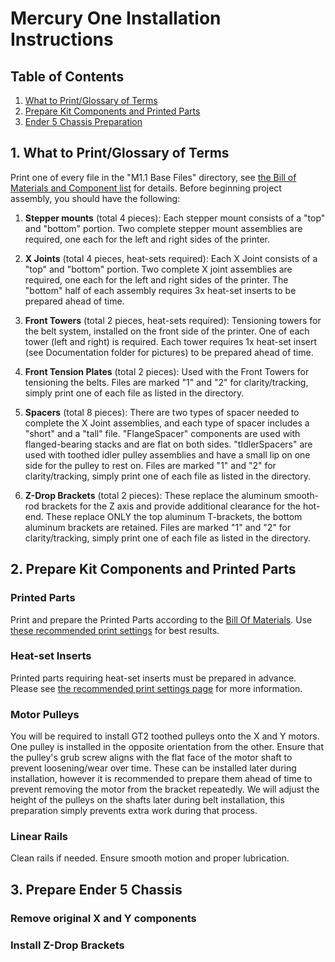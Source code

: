 # Mercury One Installation Instructions

## Table of Contents

1. <a href="#glossary">What to Print/Glossary of Terms</a>
2. <a href="#preparations">Prepare Kit Components and Printed Parts</a>
3. <a href="#chassis">Ender 5 Chassis Preparation</a>


<a name="glossary"></a>
## 1. What to Print/Glossary of Terms

Print one of every file in the "M1.1 Base Files" directory, see [the Bill of Materials and Component list](m1_BOM-and-parts-list.md) for details. Before beginning project assembly, you should have the following:

1. **Stepper mounts** (total 4 pieces): Each stepper mount consists of a "top" and "bottom" portion. Two complete stepper mount assemblies are required, one each for the left and right sides of the printer.

2. **X Joints** (total 4 pieces, heat-sets required): Each X Joint consists of a "top" and "bottom" portion. Two complete X joint assemblies are required, one each for the left and right sides of the printer. The "bottom" half of each assembly requires 3x heat-set inserts to be prepared ahead of time.

3. **Front Towers** (total 2 pieces, heat-sets required): Tensioning towers for the belt system, installed on the front side of the printer. One of each tower (left and right) is required. Each tower requires 1x heat-set insert (see Documentation folder for pictures) to be prepared ahead of time.

4. **Front Tension Plates** (total 2 pieces): Used with the Front Towers for tensioning the belts. Files are marked "1" and "2" for clarity/tracking, simply print one of each file as listed in the directory.

5. **Spacers** (total 8 pieces): There are two types of spacer needed to complete the X Joint assemblies, and each type of spacer includes a "short" and a "tall" file. "FlangeSpacer" components are used with flanged-bearing stacks and are flat on both sides. "tIdlerSpacers" are used with toothed idler pulley assemblies and have a small lip on one side for the pulley to rest on. Files are marked "1" and "2" for clarity/tracking, simply print one of each file as listed in the directory.

6. **Z-Drop Brackets** (total 2 pieces): These replace the aluminum smooth-rod brackets for the Z axis and provide additional clearance for the hot-end. These replace ONLY the top aluminum T-brackets, the bottom aluminum brackets are retained. Files are marked "1" and "2" for clarity/tracking, simply print one of each file as listed in the directory.

<a name="preparations"></a>
## 2. Prepare Kit Components and Printed Parts

### Printed Parts

Print and prepare the Printed Parts according to the [Bill Of Materials](m1_BOM-and-parts-list.md#printed-components). Use [these recommended print settings](m1_print_settings.md) for best results.

### Heat-set Inserts

Printed parts requiring heat-set inserts must be prepared in advance. Please see [the recommended print settings page](m1_print_settings.md) for more information.

### Motor Pulleys

You will be required to install GT2 toothed pulleys onto the X and Y motors. One pulley is installed in the opposite orientation from the other. Ensure that the pulley's grub screw aligns with the flat face of the motor shaft to prevent loosening/wear over time. These can be installed later during installation, however it is recommended to prepare them ahead of time to prevent removing the motor from the bracket repeatedly. We will adjust the height of the pulleys on the shafts later during belt installation, this preparation simply prevents extra work during that process.

### Linear Rails

Clean rails if needed. Ensure smooth motion and proper lubrication.

<a name="chassis"></a>
## 3. Prepare Ender 5 Chassis

### Remove original X and Y components

### Install Z-Drop Brackets
